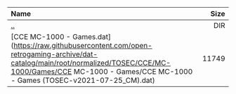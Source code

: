 |Name|Size|
|:---|---:|
|[..](../index.html)|DIR|
|[CCE MC-1000 - Games.dat](https://raw.githubusercontent.com/open-retrogaming-archive/dat-catalog/main/root/normalized/TOSEC/CCE/MC-1000/Games/CCE MC-1000 - Games/CCE MC-1000 - Games (TOSEC-v2021-07-25_CM).dat)|11749|
